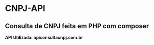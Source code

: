 # CNPJ-API
<b>
  <h2>Consulta de CNPJ feita em PHP com composer</h2>
  API Utilizada: apiconsultacnpj.com.br
</b>
